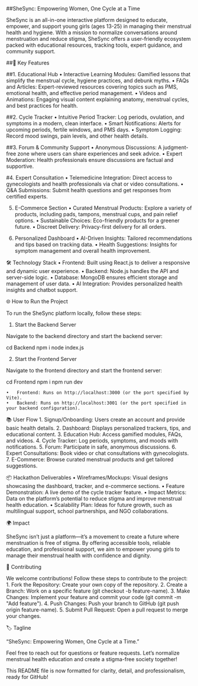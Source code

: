 
##SheSync: Empowering Women, One Cycle at a Time

SheSync is an all-in-one interactive platform designed to educate, empower, and support young girls (ages 13-25) in managing their menstrual health and hygiene. With a mission to normalize conversations around menstruation and reduce stigma, SheSync offers a user-friendly ecosystem packed with educational resources, tracking tools, expert guidance, and community support.

##🚀 Key Features

##1. Educational Hub
	•	Interactive Learning Modules: Gamified lessons that simplify the menstrual cycle, hygiene practices, and debunk myths.
	•	FAQs and Articles: Expert-reviewed resources covering topics such as PMS, emotional health, and effective period management.
	•	Videos and Animations: Engaging visual content explaining anatomy, menstrual cycles, and best practices for health.

##2. Cycle Tracker
	•	Intuitive Period Tracker: Log periods, ovulation, and symptoms in a modern, clean interface.
	•	Smart Notifications: Alerts for upcoming periods, fertile windows, and PMS days.
	•	Symptom Logging: Record mood swings, pain levels, and other health details.

##3. Forum & Community Support
	•	Anonymous Discussions: A judgment-free zone where users can share experiences and seek advice.
	•	Expert Moderation: Health professionals ensure discussions are factual and supportive.

#4. Expert Consultation
	•	Telemedicine Integration: Direct access to gynecologists and health professionals via chat or video consultations.
	•	Q&A Submissions: Submit health questions and get responses from certified experts.

5. E-Commerce Section
	•	Curated Menstrual Products: Explore a variety of products, including pads, tampons, menstrual cups, and pain relief options.
	•	Sustainable Choices: Eco-friendly products for a greener future.
	•	Discreet Delivery: Privacy-first delivery for all orders.

6. Personalized Dashboard
	•	AI-Driven Insights: Tailored recommendations and tips based on tracking data.
	•	Health Suggestions: Insights for symptom management and overall health improvement.

🛠️ Technology Stack
	•	Frontend: Built using React.js to deliver a responsive and dynamic user experience.
	•	Backend: Node.js handles the API and server-side logic.
	•	Database: MongoDB ensures efficient storage and management of user data.
	•	AI Integration: Provides personalized health insights and chatbot support.

🌐 How to Run the Project

To run the SheSync platform locally, follow these steps:

1. Start the Backend Server

Navigate to the backend directory and start the backend server:

cd Backend
npm i
node index.js

2. Start the Frontend Server

Navigate to the frontend directory and start the frontend server:

cd Frontend
npm i
npm run dev

	•	Frontend: Runs on http://localhost:3000 (or the port specified by Vite).
	•	Backend: Runs on http://localhost:3001 (or the port specified in your backend configuration).

📚 User Flow
	1.	Signup/Onboarding: Users create an account and provide basic health details.
	2.	Dashboard: Displays personalized trackers, tips, and educational content.
	3.	Education Hub: Access gamified modules, FAQs, and videos.
	4.	Cycle Tracker: Log periods, symptoms, and moods with notifications.
	5.	Forum: Participate in safe, anonymous discussions.
	6.	Expert Consultations: Book video or chat consultations with gynecologists.
	7.	E-Commerce: Browse curated menstrual products and get tailored suggestions.

📦 Hackathon Deliverables
	•	Wireframes/Mockups: Visual designs showcasing the dashboard, tracker, and e-commerce sections.
	•	Feature Demonstration: A live demo of the cycle tracker feature.
	•	Impact Metrics: Data on the platform’s potential to reduce stigma and improve menstrual health education.
	•	Scalability Plan: Ideas for future growth, such as multilingual support, school partnerships, and NGO collaborations.

🌍 Impact

SheSync isn’t just a platform—it’s a movement to create a future where menstruation is free of stigma. By offering accessible tools, reliable education, and professional support, we aim to empower young girls to manage their menstrual health with confidence and dignity.

🤝 Contributing

We welcome contributions! Follow these steps to contribute to the project:
	1.	Fork the Repository: Create your own copy of the repository.
	2.	Create a Branch: Work on a specific feature (git checkout -b feature-name).
	3.	Make Changes: Implement your feature and commit your code (git commit -m "Add feature").
	4.	Push Changes: Push your branch to GitHub (git push origin feature-name).
	5.	Submit Pull Request: Open a pull request to merge your changes.

🏷️ Tagline

“SheSync: Empowering Women, One Cycle at a Time.”

Feel free to reach out for questions or feature requests. Let’s normalize menstrual health education and create a stigma-free society together!

This README file is now formatted for clarity, detail, and professionalism, ready for GitHub!
